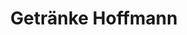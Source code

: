 ---
title: "Getränke Hoffmann"
url: /berlin/getraenke-hoffmann-kurfuerstenstrasse/
shop: Getränke
---